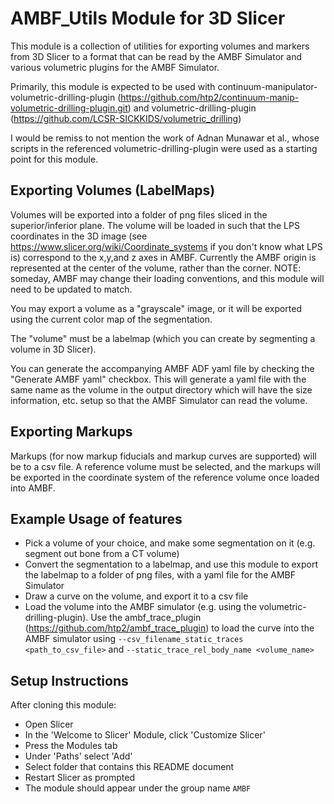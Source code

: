 # AMBF_Utils Module for 3D Slicer
This module is a collection of utilities for exporting volumes and markers from 3D Slicer to a format that can be read by the AMBF Simulator and various volumetric plugins for the AMBF Simulator.

Primarily, this module is expected to be used with continuum-manipulator-volumetric-drilling-plugin (https://github.com/htp2/continuum-manip-volumetric-drilling-plugin.git) and volumetric-drilling-plugin (https://github.com/LCSR-SICKKIDS/volumetric_drilling)

I would be remiss to not mention the work of Adnan Munawar et al., whose scripts in the referenced volumetric-drilling-plugin were used as a starting point for this module.

## Exporting Volumes (LabelMaps)
Volumes will be exported into a folder of png files sliced in the superior/inferior plane. The volume will be loaded in such that the LPS coordinates in the 3D image (see https://www.slicer.org/wiki/Coordinate_systems if you don't know what LPS is) correspond to the x,y,and z axes in AMBF. Currently the AMBF origin is represented at the center of the volume, rather than the corner. NOTE: someday, AMBF may change their loading conventions, and this module will need to be updated to match.

You may export a volume as a "grayscale" image, or it will be exported using the current color map of the segmentation.

The "volume" must be a labelmap (which you can create by segmenting a volume in 3D Slicer). 

You can generate the accompanying AMBF ADF yaml file by checking the "Generate AMBF yaml" checkbox. This will generate a yaml file with the same name as the volume in the output directory which will have the size information, etc. setup so that the AMBF Simulator can read the volume.


## Exporting Markups
Markups (for now markup fiducials and markup curves are supported) will be to a csv file. A reference volume must be selected, and the markups will be exported in the coordinate system of the reference volume once loaded into AMBF. 

## Example Usage of features
- Pick a volume of your choice, and make some segmentation on it (e.g. segment out bone from a CT volume)
- Convert the segmentation to a labelmap, and use this module to export the labelmap to a folder of png files, with a yaml file for the AMBF Simulator
- Draw a curve on the volume, and export it to a csv file
- Load the volume into the AMBF simulator (e.g. using the volumetric-drilling-plugin). Use the ambf_trace_plugin (https://github.com/htp2/ambf_trace_plugin) to load the curve into the AMBF simulator using ```--csv_filename_static_traces <path_to_csv_file>``` and ```--static_trace_rel_body_name <volume_name>```


## Setup Instructions
After cloning this module:
- Open Slicer
- In the 'Welcome to Slicer' Module, click 'Customize Slicer'
- Press the Modules tab
- Under 'Paths' select 'Add'
- Select folder that contains this README document
- Restart Slicer as prompted
- The module should appear under the group name ```AMBF```
